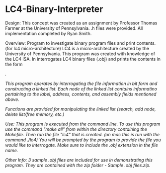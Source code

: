 # LC4-Binary-Interpreter

Design: This concept was created as an assignment by Professor Thomas Farmer at the University of Pennsylvania. .h files were provided. All implementation completed by Ryan Smith.

Overview: Program to investigate binary program files and print contents. (for lc4 micro-architecture) LC4 is a micro-architecture created by the University of Pennsylvania. This program was created with knowledge of the LC4 ISA. In interrogates LC4 binary files (.obj) and prints the contents in the form <LABEL><ADDRESS><CONTENTS><ASSEMBLY>.

This program operates by interrogating the file information in bit form and constructing a linked list. Each node of the linked list contains informatino pertaining to the label, address, contents, and assembly fields mentioned above.

Functions are provided for manipulating the linked list (search, add node, delete list/free memory, etc.)

Use: This program is executed from the command line. To use this program use the command "make all" from within the directory containing the Makefile. Then run the file "lc4" that is created. (on mac this is run with the command ./lc4) You will be prompted by the program to provide the file you would like to interrogate. Make sure to include the .obj extension in the file name.

Other Info: 3 sample .obj files are included for use in demonstrating this program. They are contained with the zip folder - Sample .obj files.zip.